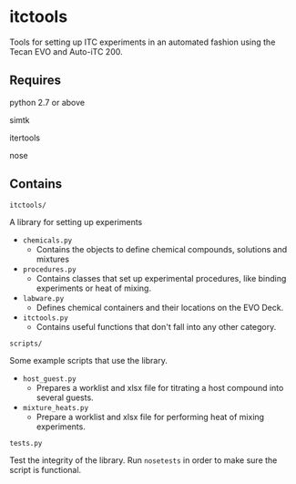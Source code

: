 itctools
=========
Tools for setting up ITC experiments in an automated fashion using the Tecan EVO and Auto-iTC 200.

Requires
--------
python 2.7 or above

simtk

itertools

nose

Contains
--------
`itctools/`

A library for setting up experiments

  - `chemicals.py`
    - Contains the objects to define chemical compounds, solutions and mixtures
  - `procedures.py`
    - Contains classes that set up experimental procedures, like binding experiments or heat of mixing.
  - `labware.py`
    - Defines chemical containers and their locations on the EVO Deck.
  - `itctools.py`
    - Contains useful functions that don't fall into any other category. 

`scripts/`

Some example scripts that use the library.

  - `host_guest.py`
    - Prepares a worklist and xlsx file for titrating a host compound into several guests.
  - `mixture_heats.py`
    - Prepare a worklist and xlsx file for performing heat of mixing experiments.
    
`tests.py`

Test the integrity of the library. Run `nosetests` in order to make sure the script is functional.
